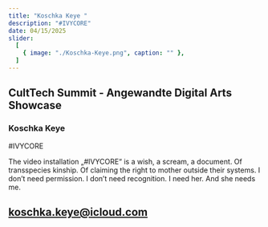 ```yaml
---
title: "Koschka Keye "
description: "#IVYCORE"
date: 04/15/2025
slider:
  [
    { image: "./Koschka-Keye.png", caption: "" },
  ]
---
```

## CultTech Summit - Angewandte Digital Arts Showcase 
### Koschka Keye

#IVYCORE <br/>


The video installation „#IVYCORE“ is a wish, a scream, a document. Of transspecies kinship. Of claiming the right to mother outside their systems. I don’t need permission. I don’t need recognition. I need her. And she needs me. 
<br/>

## koschka.keye@icloud.com 
